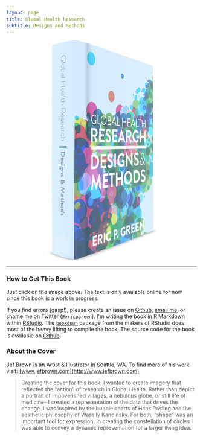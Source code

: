 ```yaml
---
layout: page
title: Global Health Research
subtitle: Designs and Methods
---
```


<p align="center">
<a href="http://www.designsandmethods.com/ebook/"><img src="/img/ghr-cover-web.png" style="width: 300px;"/></a>
</p>

* * *

### How to Get This Book

Just click on the image above. The text is only available online for now since this book is a work in progress. 

If you find errors (gasp!), please create an issue on [Github](https://github.com/ericpgreen/GHRbook), [email me](eric.green@duke.edu), or shame me on Twitter (`@ericpgreen`). I'm writing the book in [R Markdown](http://rmarkdown.rstudio.com/) within [RStudio](https://www.rstudio.com/). The [`bookdown`](https://github.com/rstudio/bookdown) package from the makers of RStudio does most of the heavy lifting to compile the book. The source code for the book is available on [Github](https://github.com/ericpgreen/GHRbook).

### About the Cover

Jef Brown is an Artist & Illustrator in Seattle, WA. To find more of his work visit: [www.jefbrown.com](http://www.jefbrown.com)

> Creating the cover for this book, I wanted to create imagery that reflected the “action” of research in Global Health. Rather than depict a portrait of impoverished villages, a nebulous globe, or still life of medicine- I created a representation of the data that drives the change. I was inspired by the bubble charts of Hans Rosling and the aesthetic philosophy of Wassily Kandinsky. For both, “shape” was an important tool for expression. In creating the constellation of circles I was able to convey a dynamic representation for a larger living idea.
